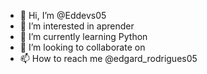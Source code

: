 - 👋 Hi, I’m @Eddevs05
- 👀 I’m interested in  aprender
- 🌱 I’m currently learning  Python
- 💞️ I’m looking to collaborate on  
- 📫 How to reach me  @edgard_rodrigues05

<!---
Eddevs05/Eddevs05 is a ✨ special ✨ repository because its `README.md` (this file) appears on your GitHub profile.
You can click the Preview link to take a look at your changes.
--->
